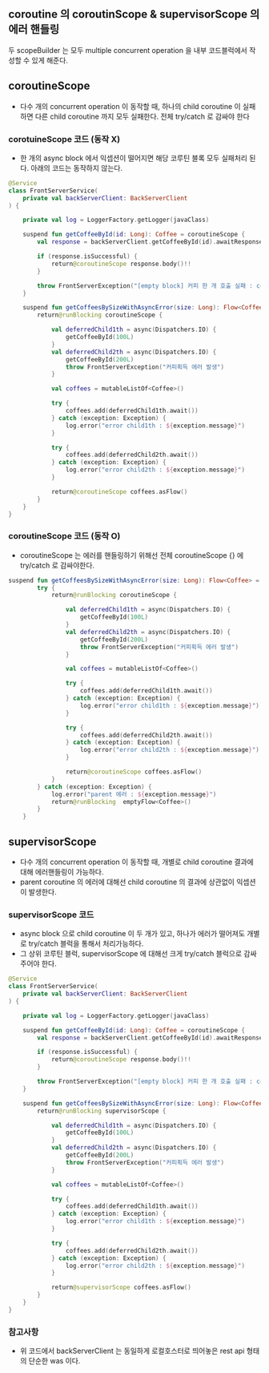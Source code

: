 ## coroutine 의 coroutinScope & supervisorScope 의 에러 핸들링
두 scopeBuilder 는 모두 multiple concurrent operation 을 내부 코드블럭에서 작성할 수 있게 해준다.

## coroutineScope
* 다수 개의 concurrent operation 이 동작할 때, 하나의 child coroutine 이 실패하면 다른 child coroutine 까지 모두 실패한다. 전체 try/catch 로 감싸야 한다

### corotuineScope 코드 (동작 X)
* 한 개의 async block 에서 익셉션이 떨어지면 해당 코루틴 블록 모두 실패처리 된다. 아래의 코드는 동작하지 않는다.
```kotlin
@Service
class FrontServerService(
    private val backServerClient: BackServerClient
) {

    private val log = LoggerFactory.getLogger(javaClass)

    suspend fun getCoffeeById(id: Long): Coffee = coroutineScope {
        val response = backServerClient.getCoffeeById(id).awaitResponse()

        if (response.isSuccessful) {
            return@coroutineScope response.body()!!
        }

        throw FrontServerException("[empty block] 커피 한 개 호출 실패 : coffee[$id] (${response.errorBody()?.toString() ?: "unknown"})")
    }

    suspend fun getCoffeesBySizeWithAsyncError(size: Long): Flow<Coffee> = runBlocking {
        return@runBlocking coroutineScope {

            val deferredChild1th = async(Dispatchers.IO) {
                getCoffeeById(100L)
            }
            val deferredChild2th = async(Dispatchers.IO) {
                getCoffeeById(200L)
                throw FrontServerException("커피획득 에러 발생")
            }

            val coffees = mutableListOf<Coffee>()

            try {
                coffees.add(deferredChild1th.await())
            } catch (exception: Exception) {
                log.error("error child1th : ${exception.message}")
            }

            try {
                coffees.add(deferredChild2th.await())
            } catch (exception: Exception) {
                log.error("error child2th : ${exception.message}")
            }

            return@coroutineScope coffees.asFlow()
        }
    }
}
```

### coroutineScope 코드 (동작 O)
* coroutineScope 는 에러를 핸들링하기 위해선 전체 coroutineScope {} 에 try/catch 로 감싸야한다.

```kotlin
suspend fun getCoffeesBySizeWithAsyncError(size: Long): Flow<Coffee> = runBlocking {
        try {
            return@runBlocking coroutineScope {

                val deferredChild1th = async(Dispatchers.IO) {
                    getCoffeeById(100L)
                }
                val deferredChild2th = async(Dispatchers.IO) {
                    getCoffeeById(200L)
                    throw FrontServerException("커피획득 에러 발생")
                }

                val coffees = mutableListOf<Coffee>()

                try {
                    coffees.add(deferredChild1th.await())
                } catch (exception: Exception) {
                    log.error("error child1th : ${exception.message}")
                }

                try {
                    coffees.add(deferredChild2th.await())
                } catch (exception: Exception) {
                    log.error("error child2th : ${exception.message}")
                }

                return@coroutineScope coffees.asFlow()
            }
        } catch (exception: Exception) {
            log.error("parent 에러 : ${exception.message}")
            return@runBlocking  emptyFlow<Coffee>()
        }
    }
```

## supervisorScope
* 다수 개의 concurrent operation 이 동작할 때, 개별로 child coroutine 결과에 대해 에러핸들링이 가능하다.
* parent coroutine 의 에러에 대해선 child coroutine 의 결과에 상관없이 익셉션이 발생한다.

### supervisorScope 코드
* async block 으로 child coroutine 이 두 개가 있고, 하나가 에러가 떨어져도 개별로 try/catch 블럭을 통해서 처리가능하다.
* 그 상위 코루틴 블럭, supervisorScope 에 대해선 크게 try/catch 블럭으로 감싸주어야 한다.

```kotlin
@Service
class FrontServerService(
    private val backServerClient: BackServerClient
) {

    private val log = LoggerFactory.getLogger(javaClass)

    suspend fun getCoffeeById(id: Long): Coffee = coroutineScope {
        val response = backServerClient.getCoffeeById(id).awaitResponse()

        if (response.isSuccessful) {
            return@coroutineScope response.body()!!
        }

        throw FrontServerException("[empty block] 커피 한 개 호출 실패 : coffee[$id] (${response.errorBody()?.toString() ?: "unknown"})")
    }

    suspend fun getCoffeesBySizeWithAsyncError(size: Long): Flow<Coffee> = runBlocking {
        return@runBlocking supervisorScope {

            val deferredChild1th = async(Dispatchers.IO) {
                getCoffeeById(100L)
            }
            val deferredChild2th = async(Dispatchers.IO) {
                getCoffeeById(200L)
                throw FrontServerException("커피획득 에러 발생")
            }

            val coffees = mutableListOf<Coffee>()

            try {
                coffees.add(deferredChild1th.await())
            } catch (exception: Exception) {
                log.error("error child1th : ${exception.message}")
            }

            try {
                coffees.add(deferredChild2th.await())
            } catch (exception: Exception) {
                log.error("error child2th : ${exception.message}")
            }

            return@supervisorScope coffees.asFlow()
        }
    }
}
```

### 참고사항
* 위 코드에서 backServerClient 는 동일하게 로컬호스터로 띄어놓은 rest api 형태의 단순한 was 이다.